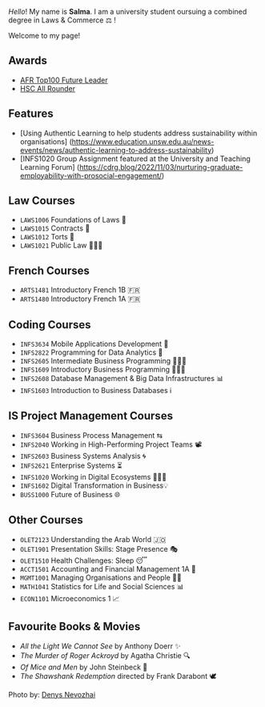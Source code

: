 _Hello_! My name is **Salma**. I am a university student oursuing a combined degree in Laws & Commerce ⚖️ !

Welcome to my page! 

## Awards

- [AFR Top100 Future Leader](https://au.gradconnection.com/top100/future-leaders/2022/)
- [HSC All Rounder](https://educationstandards.nsw.edu.au/wps/portal/nesa/about/events/merit-lists/distinguished-achievers/2019/w)

## Features
- [Using Authentic Learning to help students address sustainability within organisations] (https://www.education.unsw.edu.au/news-events/news/authentic-learning-to-address-sustainability)
- [INFS1020 Group Assignment featured at the University and Teaching Learning Forum] (https://cdrg.blog/2022/11/03/nurturing-graduate-employability-with-prosocial-engagement/)

## Law Courses

- `LAWS1006` Foundations of Laws 🧱
- `LAWS1015` Contracts 🤝
- `LAWS1012` Torts 🤕
- `LAWS1021` Public Law 👩🏻‍⚖️

## French Courses

- `ARTS1481` Introductory French 1B 🇫🇷
- `ARTS1480` Introductory French 1A 🇫🇷

## Coding Courses
- `INFS3634` Mobile Applications Development 📱
- `INFS2822` Programming for Data Analytics 🐍
- `INFS2605` Intermediate Business Programming 👩🏻‍💻
- `INFS1609` Introductory Business Programming 👩🏻‍💻
- `INFS2608` Database Management & Big Data Infrastructures 📊
- `INFS1603` Introduction to Business Databases ℹ️

## IS Project Management Courses
- `INFS3604` Business Process Management ⇆
- `INFS2040` Working in High-Performing Project Teams 📽
- `INFS2603` Business Systems Analysis 🌀
- `INFS2621` Enterprise Systems ⏳
- `INFS1020` Working in Digital Ecosystems 👩🏻‍💻
- `INFS1602` Digital Transformation in Business💡
- `BUSS1000` Future of Business 🌐

## Other Courses
- `OLET2123` Understanding the Arab World 🇯🇴
- `OLET1901` Presentation Skills: Stage Presence 🎭
- `OLET1510` Health Challenges: Sleep 😴
- `ACCT1501` Accounting and Financial Management 1A 🧮
- `MGMT1001` Managing Organisations and People 🙌🏼
- `MATH1041` Statistics for Life and Social Sciences 📊
- `ECON1101` Microeconomics 1 📈

## Favourite Books & Movies

- _All the Light We Cannot See_ by Anthony Doerr ✨
- _The Murder of Roger Ackroyd_ by Agatha Christie 🔍
- _Of Mice and Men_ by John Steinbeck 🍃
- _The Shawshank Redemption_ directed by Frank Darabont 🕊

Photo by: [Denys Nevozhai](https://unsplash.com/photos/guNIjIuUcgY)
